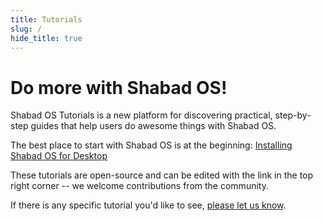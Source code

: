 ```yaml
---
title: Tutorials
slug: /
hide_title: true
---
```


# Do more with Shabad OS!

Shabad OS Tutorials is a new platform for discovering practical, step-by-step guides that help users do awesome things with Shabad OS.

The best place to start with Shabad OS is at the beginning: [Installing Shabad OS for Desktop](./install.md)

These tutorials are open-source and can be edited with the link in the top right corner -- we welcome contributions from the community.

If there is any specific tutorial you'd like to see, [please let us know](https://github.com/shabados/docs/issues/new?assignees=&labels=Type%3A+Question&template=question.md&title=Tutorials:).
